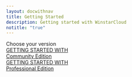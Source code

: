```yaml
---
layout: docwithnav
title: Getting Started
description: Getting started with WinstarCloud
notitle: "true"
---
```


<div class="getting-started-title">Choose your version</div>
<div class="getting-started-content row justify-content-center">
    <a class="getting-started-card col-md-6 col-lg-6 col-xl-6 mb-4" href="/docs/getting-started-guides/helloworld/">
        <div class="getting-started-square">
            <div class="getting-started-logo-container ce">
                <div class="getting-started-logo"></div>
            </div>
            <div class="getting-started-text">
                <div class="getting-started-with">
                    GETTING STARTED WITH
                </div>
                <div class="getting-started-product">
                    Community Edition
                </div>
            </div>
        </div>    
    </a>
    <a class="getting-started-card col-md-6 col-lg-6 col-xl-6" href="/docs/getting-started-guides/helloworld-pe/">
        <div class="getting-started-square">
            <div class="getting-started-logo-container pe">
                <div class="getting-started-logo"></div>
            </div>
            <div class="getting-started-text">
                <div class="getting-started-with">
                    GETTING STARTED WITH
                </div>
                <div class="getting-started-product">
                    Professional Edition
                </div>
            </div>
        </div>
    </a>
</div>
